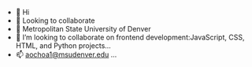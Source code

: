 - 👋 Hi
- 👀 Looking to collaborate 
- 🌱 Metropolitan State University of Denver 
- 💞️ I’m looking to collaborate on frontend development:JavaScript, CSS, HTML, and Python projects...
- 📫 aochoa1@msudenver.edu ...

<!---
Irlanda3/Irlanda3 is a ✨ special ✨ repository because its `README.md` (this file) appears on your GitHub profile.
You can click the Preview link to take a look at your changes.
--->
